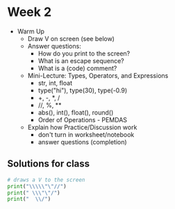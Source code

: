 # Week 2

- Warm Up
  - Draw V on screen (see below)
  - Answer questions:
    - How do you print to the screen?
    - What is an escape sequence?
    - What is a (code) comment?
  - Mini-Lecture: Types, Operators, and Expressions
    - str, int, float
    - type("hi"), type(30), type(-0.9)
    - +, -, *, /
    - //, %, **
    - abs(), int(), float(), round()
    - Order of Operations - PEMDAS
  - Explain how Practice/Discussion work
    - don't turn in worksheet/notebook
    - answer questions (completion)

## Solutions for class

```python
# draws a V to the screen
print("\\\\\"\"//")
print(" \\\"\"/")
print("  \\/")
```
